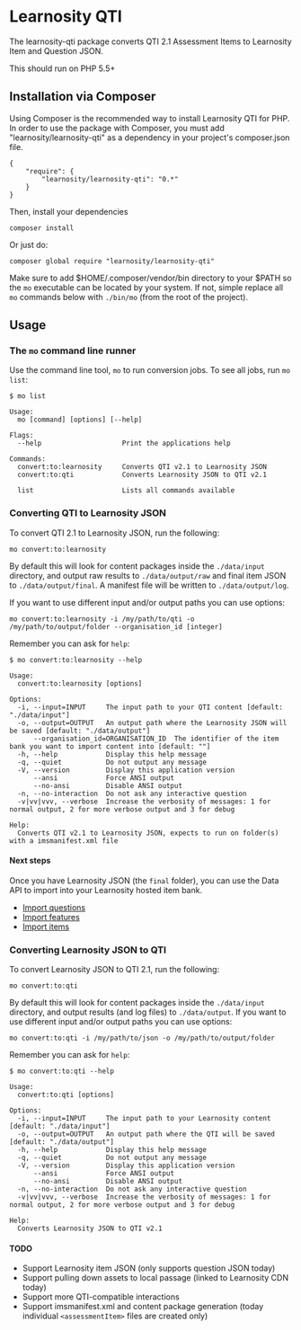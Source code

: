 # Learnosity QTI

The learnosity-qti package converts QTI 2.1 Assessment Items to Learnosity Item and Question JSON.

This should run on PHP 5.5+


## Installation via Composer

Using Composer is the recommended way to install Learnosity QTI for PHP. In order to use the package with Composer,
you must add "learnosity/learnosity-qti" as a dependency in your project's composer.json file.

```
{
    "require": {
        "learnosity/learnosity-qti": "0.*"
    }
}
```

Then, install your dependencies

```
composer install
```

Or just do:

```
composer global require "learnosity/learnosity-qti"
```

Make sure to add $HOME/.composer/vendor/bin directory to your $PATH so the `mo` executable can be located by your system. If not, simple replace all `mo` commands below with `./bin/mo` (from the root of the project).

## Usage

### The `mo` command line runner

Use the command line tool, `mo` to run conversion jobs. To see all jobs, run `mo list`:

```
$ mo list

Usage:
  mo [command] [options] [--help]

Flags:
  --help                    Print the applications help

Commands:
  convert:to:learnosity     Converts QTI v2.1 to Learnosity JSON
  convert:to:qti            Converts Learnosity JSON to QTI v2.1

  list                      Lists all commands available
```

### Converting QTI to Learnosity JSON

To convert QTI 2.1 to Learnosity JSON, run the following:

```
mo convert:to:learnosity
```

By default this will look for content packages inside the `./data/input` directory, and output raw results to `./data/output/raw` and final item JSON to `./data/output/final`. A manifest file will be written to `./data/output/log`.

If you want to use different input and/or output paths you can use options:

```
mo convert:to:learnosity -i /my/path/to/qti -o /my/path/to/output/folder --organisation_id [integer]
```

Remember you can ask for `help`:

```
$ mo convert:to:learnosity --help

Usage:
  convert:to:learnosity [options]

Options:
  -i, --input=INPUT     The input path to your QTI content [default: "./data/input"]
  -o, --output=OUTPUT   An output path where the Learnosity JSON will be saved [default: "./data/output"]
      --organisation_id=ORGANISATION_ID  The identifier of the item bank you want to import content into [default: ""]
  -h, --help            Display this help message
  -q, --quiet           Do not output any message
  -V, --version         Display this application version
      --ansi            Force ANSI output
      --no-ansi         Disable ANSI output
  -n, --no-interaction  Do not ask any interactive question
  -v|vv|vvv, --verbose  Increase the verbosity of messages: 1 for normal output, 2 for more verbose output and 3 for debug

Help:
  Converts QTI v2.1 to Learnosity JSON, expects to run on folder(s) with a imsmanifest.xml file
```

#### Next steps
Once you have Learnosity JSON (the `final` folder), you can use the Data API to import into your Learnosity hosted item bank.

 * [Import questions](https://docs.learnosity.com/analytics/data/endpoints/itembank_endpoints#setQuestions)
 * [Import features](https://docs.learnosity.com/analytics/data/endpoints/itembank_endpoints#setFeatures)
 * [Import items](https://docs.learnosity.com/analytics/data/endpoints/itembank_endpoints#setItems)


### Converting Learnosity JSON to QTI

To convert Learnosity JSON to QTI 2.1, run the following:

```
mo convert:to:qti
```

By default this will look for content packages inside the `./data/input` directory, and output results (and log files) to `./data/output`. If you want to use different input and/or output paths you can use options:

```
mo convert:to:qti -i /my/path/to/json -o /my/path/to/output/folder
```

Remember you can ask for `help`:

```
$ mo convert:to:qti --help

Usage:
  convert:to:qti [options]

Options:
  -i, --input=INPUT     The input path to your Learnosity content [default: "./data/input"]
  -o, --output=OUTPUT   An output path where the QTI will be saved [default: "./data/output"]
  -h, --help            Display this help message
  -q, --quiet           Do not output any message
  -V, --version         Display this application version
      --ansi            Force ANSI output
      --no-ansi         Disable ANSI output
  -n, --no-interaction  Do not ask any interactive question
  -v|vv|vvv, --verbose  Increase the verbosity of messages: 1 for normal output, 2 for more verbose output and 3 for debug

Help:
  Converts Learnosity JSON to QTI v2.1
```

#### TODO
* Support Learnosity item JSON (only supports question JSON today)
* Support pulling down assets to local passage (linked to Learnosity CDN today)
* Support more QTI-compatible interactions
* Support imsmanifest.xml and content package generation (today individual `<assessmentItem>` files are created only)
